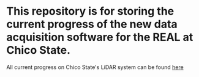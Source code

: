 # This repository is for storing the current progress of the new data acquisition software for the REAL at Chico State.
All current progress on Chico State's LiDAR system can be found [here](https://lidar.csuchico.edu/)